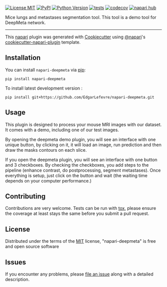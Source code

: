 
[![License MIT](https://img.shields.io/pypi/l/napari-deepmeta.svg?color=green)](https://github.com/EdgarLefevre/napari-deepmeta/raw/main/LICENSE)
[![PyPI](https://img.shields.io/pypi/v/napari-deepmeta.svg?color=green)](https://pypi.org/project/napari-deepmeta)
[![Python Version](https://img.shields.io/pypi/pyversions/napari-deepmeta.svg?color=green)](https://python.org)
[![tests](https://github.com/EdgarLefevre/napari-deepmeta/workflows/tests/badge.svg)](https://github.com/EdgarLefevre/napari-deepmeta/actions)
[![codecov](https://codecov.io/gh/EdgarLefevre/napari-deepmeta/branch/main/graph/badge.svg)](https://codecov.io/gh/EdgarLefevre/napari-deepmeta)
[![napari hub](https://img.shields.io/endpoint?url=https://api.napari-hub.org/shields/napari-deepmeta)](https://napari-hub.org/plugins/napari-deepmeta)

Mice lungs and metastases segmentation tool.
This tool is a demo tool for DeepMeta network.

----------------------------------

This [napari] plugin was generated with [Cookiecutter] using [@napari]'s [cookiecutter-napari-plugin] template.

## Installation

You can install `napari-deepmeta` via [pip]:

    pip install napari-deepmeta



To install latest development version :

    pip install git+https://github.com/EdgarLefevre/napari-deepmeta.git


## Usage

This plugin is designed to process your mouse MRI images with our dataset. It comes with a demo, including one of our
test images.

By opening the deepmeta demo plugin, you will see an interface with one unique button, by clicking on it, it will load an image,
run prediction and then draw the masks contours on each slice.

If you open the deepmeta plugin, you will see an interface with one button and 3 checkboxes.
By checking the checkboxes, you add steps to the pipeline (enhance contrast, do postprocessing, segment metastases).
Once everything is setup, just click on the button and wait (the waiting time depends on your computer performance.)

## Contributing

Contributions are very welcome. Tests can be run with [tox], please ensure
the coverage at least stays the same before you submit a pull request.

## License

Distributed under the terms of the [MIT] license,
"napari-deepmeta" is free and open source software

## Issues

If you encounter any problems, please [file an issue] along with a detailed description.

[napari]: https://github.com/napari/napari
[Cookiecutter]: https://github.com/audreyr/cookiecutter
[@napari]: https://github.com/napari
[MIT]: http://opensource.org/licenses/MIT
[BSD-3]: http://opensource.org/licenses/BSD-3-Clause
[GNU GPL v3.0]: http://www.gnu.org/licenses/gpl-3.0.txt
[GNU LGPL v3.0]: http://www.gnu.org/licenses/lgpl-3.0.txt
[Apache Software License 2.0]: http://www.apache.org/licenses/LICENSE-2.0
[Mozilla Public License 2.0]: https://www.mozilla.org/media/MPL/2.0/index.txt
[cookiecutter-napari-plugin]: https://github.com/napari/cookiecutter-napari-plugin

[file an issue]: https://github.com/EdgarLefevre/napari-deepmeta/issues

[napari]: https://github.com/napari/napari
[tox]: https://tox.readthedocs.io/en/latest/
[pip]: https://pypi.org/project/pip/
[PyPI]: https://pypi.org/
